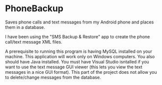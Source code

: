 # PhoneBackup
Saves phone calls and text messages from my Android phone and places them in a database.

I have been using the "SMS Backup & Restore" app to create the phone call/text message XML files.

A prerequisite to running this program is having MySQL installed on your machine. This application will work only on Windows computers. You also should have Java installed. You must have Visual Studio isntalled if you want to use the text message GUI viewer (this lets you view the text messages in a nice GUI format). This part of the project does not allow you to delete/change messages from the database.
